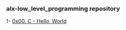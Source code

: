 ### alx-low_level_programming repository

1- [0x00. C - Hello, World](https://github.com/8srael/alx-low_level_programming/tree/main/0x00-hello_world)
